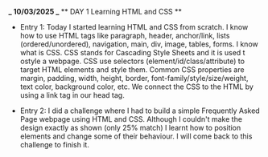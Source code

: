 **_ 10/03/2025 _**
** DAY 1 Learning HTML and CSS **

- Entry 1:
  Today I started learning HTML and CSS from scratch.
  I know how to use HTML tags like paragraph, header, anchor/link, lists (ordered/unordered), navigation, main, div, image, tables, forms.
  I know what is CSS. CSS stands for Cascading Style Sheets and it is used t ostyle a webpage.
  CSS use selectors (element/id/class/attribute) to target HTML elements and style them.
  Common CSS properties are margin, padding, width, height, border, font-family/style/size/weight, text color, background color, etc.
  We connect the CSS to the HTML by using a link tag in our head tag.

- Entry 2:
  I did a challenge where I had to build a simple Frequently Asked Page webpage using HTML and CSS. Although I couldn't make the design exactly as shown (only 25% match) I learnt how to position elements and change some of their behaviour.
  I will come back to this challenge to finish it.
